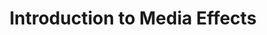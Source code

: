 ---
title: Introduction to Media Effects
number: COMM 118
credits: 3
academic-home: Comm
course-type: [Additional, General Education]
description:  
bulletin-link: https://bulletins.psu.edu/search/?search=%22comm+118%22
pathway-list: [Media for Civic Engagement]
---